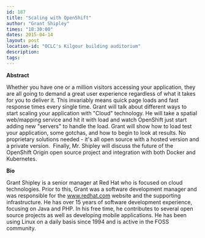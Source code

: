 ```yaml
---
id: 187
title: "Scaling with OpenShift"
author: "Grant Shipley"
times: "18:30:00"
dates: 2015-04-14
layout: post
location-id: "OCLC's Kilgour building auditorium"  
description: 
tags: 
---
```

 **Abstract**

Whether you have one or a million visitors accessing your application, they are all going to demand a great user experience regardless of what it takes for you to deliver it. This invariably means quick page loads and fast response times every single time. Grant will talk about different ways to start scaling your application with "Cloud" technology. He will take a spatial web/mapping service and hit it with load and watch OpenShift just start adding new "servers" to handle the load. Grant will show how to load test your application, some gotchas, and how to begin to look at results. No proprietary solutions needed - it's all open source with a hosted version and a private version.&nbsp; Finally, Mr. Shipley will discuss the future of the OpenShift Origin open source project and integration with both Docker and Kubernetes.  

**Bio**

Grant Shipley is a senior manager at Red Hat who is focused on cloud technologies. Prior to this, Grant was a software development manager and was responsible for the www.redhat.com website and the supporting infrastructure. He has over 15 years of software development experience, focusing on Java and PHP. In his free time, he contributes to several open source projects as well as developing mobile applications. He has been using Linux on a daily basis since 1994 and is active in the FOSS community.

